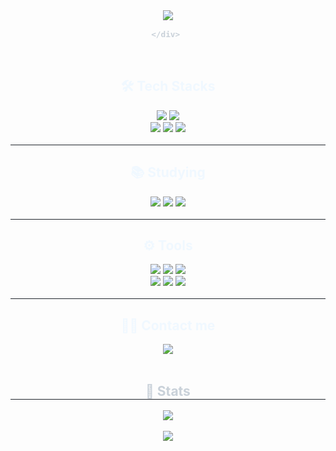 <!-- 타이틀 -->
<div align="center">
    <img src="https://capsule-render.vercel.app/api?type=waving&color=0:ba67fe,100:&height=240&text=Hello&animation=&fontColor=ffffff&fontSize=50" />
</div>


<div align="center"> 
    <div style="font-weight: 700; font-size: 15px; text-align: center; color: #c9d1d9;"> 
        
    </div> 
</div>

<br>

<!-- 내용 부분 -->
<div align="center">
    <h2 style="color: aliceblue;">🛠️ Tech Stacks</h2> 
    <div style="margin: 0 auto; text-align: center;"> 
        <img src="https://img.shields.io/badge/Java-007396?style=for-the-badge&logo=Java&logoColor=white">
        <img src="https://img.shields.io/badge/Python-3776AB?style=for-the-badge&logo=Python&logoColor=white">
        <br>
        <img src="https://img.shields.io/badge/HTML5-E34F26?style=for-the-badge&logo=HTML5&logoColor=white">
        <img src="https://img.shields.io/badge/React-61DAFB?style=for-the-badge&logo=React&logoColor=white">
        <img src="https://img.shields.io/badge/Javascript-F7DF1E?style=for-the-badge&logo=Javascript&logoColor=white">
    </div>
</div>

<br>

<div style="border-bottom: 1px solid #21262d;"></div>

<div align="center">    
    <h2 style="color: aliceblue;">📚 Studying</h2>
    <div style="margin: 0 auto; text-align: center;"> 
        <img src="https://img.shields.io/badge/C++-00599C?style=for-the-badge&logo=C%2B%2B&logoColor=white">
        <img src="https://img.shields.io/badge/MariaDB-003545?style=for-the-badge&logo=MariaDB&logoColor=white">
        <img src="https://img.shields.io/badge/Kotlin-7F52FF?style=for-the-badge&logo=Kotlin&logoColor=white">
    </div> 
</div>

<br>

<div style="border-bottom: 1px solid #21262d;"></div>

<div align="center">
    <h2 style="color: aliceblue;">⚙️ Tools</h2>
    <div style="margin: 0 auto; text-align: center;"> 
        <img src="https://img.shields.io/badge/Netlify-00C7B7?style=for-the-badge&logo=Netlify&logoColor=white">
        <img src="https://img.shields.io/badge/Notion-ffffff.svg?style=for-the-badge&logo=notion&logoColor=black">
        <img src="https://img.shields.io/badge/Figma-F24E1E?style=for-the-badge&logo=Figma&logoColor=white">
        <br>
        <img src="https://img.shields.io/badge/GitHub-181717?style=for-the-badge&logo=GitHub&logoColor=white">
        <img src="https://img.shields.io/badge/vscode-21262d?style=for-the-badge&logo=visualstudiocode&logoColor=007ACC">
        <img src="https://img.shields.io/badge/intellij-E84E68?style=for-the-badge&logo=intellijidea&logoColor=white">
    </div>
</div>

<br>

<div style="border-bottom: 1px solid #21262d;"></div>

<div align="center">
<h2 style="color: aliceblue;">🧑‍💻 Contact me</h2>
    <div style="margin: 0 auto; text-align: center;">
        <a href="https://velog.io/@amuze_/posts">
            <img src="https://img.shields.io/badge/Velog-20C997?style=for-the-badge&logo=Velog&logoColor=white&link=https://velog.io/@amuze_/posts">
        </a>
    </div>
</div>

<br> 

<div align="center"> 
    <h2 style="border-bottom: 1px solid #21262d; color: #c9d1d9;">🏅 Stats</h2>
</div>

<div align="center">
    <img src="https://github-readme-stats.vercel.app/api?username=0x9F59F5&show_icons=true&theme=radical">
    <br><br>
    <a href="https://solved.ac/zxc4370">
        <img src="http://mazassumnida.wtf/api/generate_badge?boj=zxc4370">
    </a>
</div>
